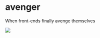 # avenger
When front-ends finally avenge themselves

![](https://travis-ci.org/buildo/anorm-extensions.svg)
